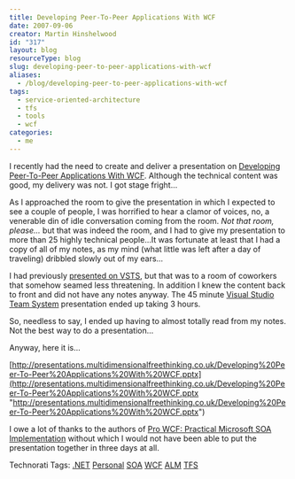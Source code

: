 ```yaml
---
title: Developing Peer-To-Peer Applications With WCF
date: 2007-09-06
creator: Martin Hinshelwood
id: "317"
layout: blog
resourceType: blog
slug: developing-peer-to-peer-applications-with-wcf
aliases:
  - /blog/developing-peer-to-peer-applications-with-wcf
tags:
  - service-oriented-architecture
  - tfs
  - tools
  - wcf
categories:
  - me
---
```


I recently had the need to create and deliver a presentation on [Developing Peer-To-Peer Applications With WCF](http://presentations.multidimensionalfreethinking.co.uk/Developing%20Peer-To-Peer%20Applications%20With%20WCF.pptx). Although the technical content was good, my delivery was not. I got stage fright...

As I approached the room to give the presentation in which I expected to see a couple of people, I was horrified to hear a clamor of voices, no, a venerable din of idle conversation coming from the room. _Not that room, please..._ but that was indeed the room, and I had to give my presentation to more than 25 highly technical people...It was fortunate at least that I had a copy of all of my notes, as my mind (what little was left after a day of traveling) dribbled slowly out of my ears...

I had previously [presented on VSTS](http://skydrive.multidimensionalfreethinking.co.uk/self.aspx/Public/Visual%20Studio%20Team%20System/VSTS%20Presentation.ppt), but that was to a room of coworkers that somehow seamed less threatening. In addition I knew the content back to front and did not have any notes anyway. The 45 minute [Visual Studio Team System](http://msdn2.microsoft.com/en-us/teamsystem/default.aspx "Visual Studio Team System") presentation ended up taking 3 hours.

So, needless to say, I ended up having to almost totally read from my notes. Not the best way to do a presentation...

Anyway, here it is...

[http://presentations.multidimensionalfreethinking.co.uk/Developing%20Peer-To-Peer%20Applications%20With%20WCF.pptx](http://presentations.multidimensionalfreethinking.co.uk/Developing%20Peer-To-Peer%20Applications%20With%20WCF.pptx "http://presentations.multidimensionalfreethinking.co.uk/Developing%20Peer-To-Peer%20Applications%20With%20WCF.pptx")

I owe a lot of thanks to the authors of [Pro WCF: Practical Microsoft SOA Implementation](http://www.amazon.co.uk/Pro-WCF-Practical-Microsoft-Implementation/dp/1590597028) without which I would not have been able to put the presentation together in three days at all.

Technorati Tags: [.NET](http://technorati.com/tags/.NET) [Personal](http://technorati.com/tags/Personal) [SOA](http://technorati.com/tags/SOA) [WCF](http://technorati.com/tags/WCF) [ALM](http://technorati.com/tags/ALM) [TFS](http://technorati.com/tags/TFS)

